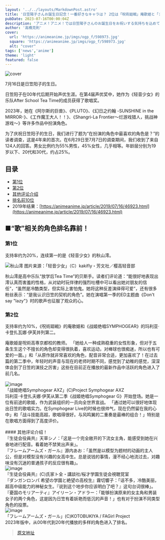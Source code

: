 ```yaml
---
layout: '../../layouts/MarkdownPost.astro'
title: '日笠陽子さんお誕生日記念！一番好きなキャラは？ 2位は「呪術廻戦」庵歌姫と「シンフォギア」マリア、1位は「けいおん！」秋山澪 ＜23年版＞'
pubDate: 2023-07-16T00:00:04Z
description: 'アニメ！アニメ！では日笠陽子さんのお誕生日をお祝いする気持ちを込めて「演じた中で一番好きなキャラクターは？」と題した読者アンケートを4年ぶりに実施しました。結果を発表します。'
author: '高橋克則'
cover:
  url: 'https://animeanime.jp/imgs/ogp_f/598973.jpg'
  square: 'https://animeanime.jp/imgs/ogp_f/598973.jpg'
  alt: "cover"
tags: ['news','anime']
theme: 'light'
featured: false
---
```


![cover](https://animeanime.jp/imgs/ogp_f/598973.jpg)

7月16日是日笠阳子的生日。

日笠阳子在00年代后期开始声优生涯。在第4届声优奖中，她作为《轻音少女》的乐队After School Tea Time的成员获得了歌唱奖。

2023年，她在《阿尔斯的巨兽》、《PLUTO》、《幻日之约翰 -SUNSHINE in the MIRROR-》、《工作魔王大人！！》、《Shangri-La Frontier～烂游戏猎人，挑战神游戏～》等许多作品中扮演角色。

为了庆祝日笠阳子的生日，我们进行了题为“在扮演的角色中最喜欢的角色是？”的读者调查，这是4年来的首次。在6月29日至7月7日的调查期间，我们收到了来自124人的回答。男女比例约为55%男性，45%女性，几乎相等。年龄层分别为19岁以下、20代和30代，约占25%。
## 目录
- [第1位](#list01)
- [第2位](#list02)
- [其他评论介绍](#list03)
- [排名前10位](#list04)
- 2019年结果：[https://animeanime.jp/article/2019/07/16/46923.html](https://animeanime.jp/article/2019/07/16/46923.html)

## ■“歌”相关的角色排名靠前！
### 第1位
支持率约为20%，连续第一的是《轻音少女》的秋山澪。

![秋山澪](https://animeanime.jp/imgs/zoom/598550.jpg)
图片来源：「轻音少女」（C）kakifly・芳文社／樱高轻音部

秋山澪是高中乐队“放学后Tea Time”的贝斯手。读者们评论道：“能很好地表现出澪认真而害羞的性格，从对幼时玩伴律的强烈吐槽中可以看出她对朋友的信任”，“虽然是冷酷类型，但实际上害怕鬼。她将这种反差演绎得可爱”，还有很多粉丝表示：“是我认识日笠的契机的角色”。她在演唱第一季的ED主题曲《Don't say "lazy"》时的歌声也征服了观众的心。

### 第2位
支持率约为10%，《呪術廻戦》的庵歌姫和《战姬绝唱SYMPHOGEAR》的玛利亚·卡登扎瓦娜·伊芙并列第二。

庵歌姫是呪術高専京都校的教师。
「她给人一种成熟稳重的女性形象，但对于五条生生这个不擅长的角色却变得很执着，喜欢运动，对棒球也很痴迷，所以也有可爱的一面。」和「从原作就非常喜欢的角色，配音非常合适，更加喜欢了！在过去篇的第二季中，年轻时的声音与现在的老师时期不同，感觉到了幼稚的感觉，深深体会到了日笠的演技之厉害」这些在目前正在播放的最新作品中活跃的角色进入了前几名。<br><br>![image](https://animeanime.jp/imgs/zoom/598973.jpg)<br>「战姬绝唱Symphogear AXZ」(C)Project Symphogear AXZ<br>玛利亚·卡登扎夫娜·伊芙从第二季《战姬绝唱Symphogear G》开始登场。她是一位有前途的歌姬，作为武装组织的一员向全世界宣战。 「通过她可以很好地体现出日笠的歌唱实力。在Symphogear Live的时候也很帅气，现在仍然留在我的心中」和「战斗技能高超，歌唱得很好。与风鸣翼的二重奏是最棒的组合！」特别是在歌唱方面得到了高度评价。<br><br>#### 其他评论介绍！<br>『生徒会役員共』天草シノ：「这是一个完全敞开的下流女主角，能感受到她在兴奋地进行配音。看着她不禁笑出声来」。<br>『フレームアームズ・ガール』源内あお：「虽然是以模型为题材的动画的主人公，但是对模型没有兴趣的女高中生。总是说钱的事情，漫不经心地流过去，对趣味没有沉迷的普通孩子的反应很有趣」。<br>![image](https://animeanime.jp/imgs/zoom/598551.jpg)<br>『生徒会役員共』(C)氏家ト全・講談社/桜才学園生徒会視聴覚室<br>『ダンガンロンパ 希望の学園と絶望の高校生』霧切響子：「话不多，冷酷美丽，超高中级能力的神秘女生。『说到这个地步你应该明白了吧？』这句台词很棒」。<br>『憂国のモリアーティ』アイリーン・アドラー：「能够扮演原来的女主角和男装女子的两个角色，这是因为日笠有着妖艳而低沉的声音！」也有对于扮演不同类型角色的投票。<br>![image](https://animeanime.jp/imgs/zoom/598552.jpg)<br>「フレームアームズ・ガール」(C)KOTOBUKIYA / FAGirl Project<br>2023年版中，从00年代到20年代播放的多样的角色进入了排名。

>[原文地址](https://animeanime.jp/article/2023/07/16/78637.html)  